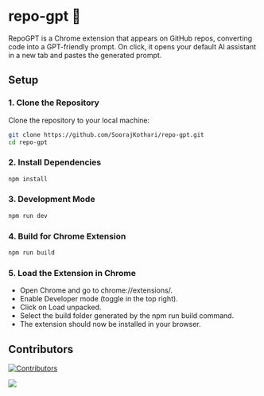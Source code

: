 # repo-gpt 🚀
 RepoGPT is a Chrome extension that appears on GitHub repos, converting code into a GPT-friendly prompt. On click, it opens your default AI assistant in a new tab and pastes the generated prompt.

## **Setup**

### 1. Clone the Repository
Clone the repository to your local machine:
```bash
git clone https://github.com/SoorajKothari/repo-gpt.git
cd repo-gpt
```

### 2. Install Dependencies
```bash
npm install
```

### 3. Development Mode
```bash
npm run dev
```

### 4. Build for Chrome Extension
```bash
npm run build
```

### 5. Load the Extension in Chrome
- Open Chrome and go to chrome://extensions/.
- Enable Developer mode (toggle in the top right).
- Click on Load unpacked.
- Select the build folder generated by the npm run build command.
- The extension should now be installed in your browser.

## Contributors

[![Contributors](https://img.shields.io/github/contributors/SoorajKothari/repo-gpt.svg)](https://github.com/SoorajKothari/repo-gpt/graphs/contributors)

<a href = "https://github.com/SoorajKothari/repo-gpt/graphs/contributors">
  <img src = "https://contrib.rocks/image?repo=soorajkothari/repo-gpt"/>
</a>
